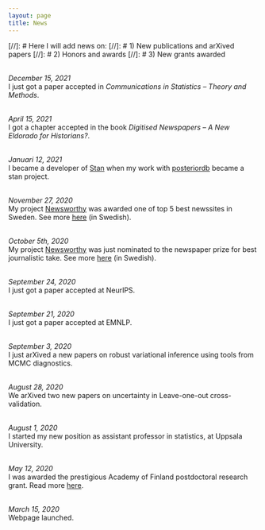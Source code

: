 ```yaml
---
layout: page
title: News
---
```


[//]: # Here I will add news on:
[//]: # 1) New publications and arXived papers
[//]: # 2) Honors and awards
[//]: # 3) New grants awarded


<br> *December 15, 2021* <br/>
I just got a paper accepted in *Communications in Statistics – Theory and Methods*.

<br> *April 15, 2021* <br/>
I  got a chapter accepted in the book *Digitised Newspapers – A New Eldorado for Historians?*.

<br> *Januari 12, 2021* <br/>
I became a developer of [Stan](https://https://mc-stan.org/) when my work with [posteriordb](https://github.com/stan-dev/posteriordb) became a stan project.

<br> *November 27, 2020* <br/>
My project [Newsworthy](https://www.newsworthy.se) was awarded one of top 5 best newssites in Sweden. See more [here](https://topp100.idg.se/2.39772/1.742857/topp-100-2020-nyheter) (in Swedish).

<br> *October 5th, 2020* <br/>
My project [Newsworthy](https://www.newsworthy.se) was just nominated to the newspaper prize for best journalistic take. See more [here](https://medium.com/newsworthy-se/sveriges-natur-och-newsworthy-nominerade-till-tidskriftspris-af1b9a829e22) (in Swedish).

<br> *September 24, 2020* <br/>
I just got a paper accepted at NeurIPS.

<br> *September 21, 2020* <br/>
I just got a paper accepted at EMNLP.

<br> *September 3, 2020* <br/>
I just arXived a new papers on robust variational inference using tools from MCMC diagnostics.

<br> *August 28, 2020* <br/>
We arXived two new papers on uncertainty in Leave-one-out cross-validation.

<br> *August 1, 2020* <br/>
I started my new position as assistant professor in statistics, at Uppsala University.

<br> *May 12, 2020* <br/>
I was awarded the prestigious Academy of Finland postdoctoral research grant. Read more [here](https://www.aka.fi/en/about-us/scientists-behind-the-research/postdoctoral-researchers/).

<br> *March 15, 2020* <br/>
Webpage launched.

<br>
